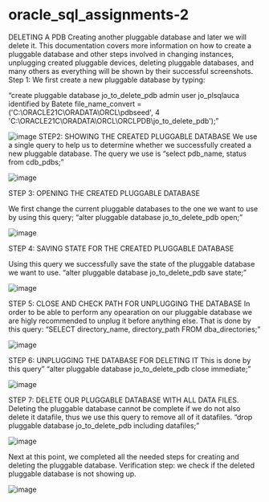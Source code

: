 # oracle_sql_assignments-2


DELETING A PDB
Creating another pluggable database and later we will delete it.
This documentation covers more information on how to create a pluggable database and other steps involved in changing instances, unplugging created pluggable devices, deleting pluggable databases, and many others as everything will be shown by their successful screenshots. 
Step 1:  We first create a new pluggable database by typing:

“create pluggable database jo_to_delete_pdb
admin user jo_plsqlauca identified by Batete
file_name_convert =('C:\ORACLE21C\ORADATA\ORCL\pdbseed\',
  4  'C:\ORACLE21C\ORADATA\ORCL\ORCLPDB\jo_to_delete_pdb\');”

  ![image](https://github.com/user-attachments/assets/6c37ccab-ceda-4bc7-aa88-2bab2e76b5a3)
STEP2: SHOWING THE CREATED PLUGGABLE DATABASE
We use a single query to help us to determine whether we successfully created a new pluggable database. The query we use is 
“select pdb_name, status from cdb_pdbs;”

![image](https://github.com/user-attachments/assets/b8d162e6-b98e-4645-9607-8cec88892007)

STEP 3:  OPENING THE CREATED PLUGGABLE DATABASE

We first change the current pluggable databases to the one we want to use by using this query;
“alter pluggable database jo_to_delete_pdb open;”

 ![image](https://github.com/user-attachments/assets/021c021a-f1b5-4199-9e49-22994fe9b2f4)


STEP 4: SAVING STATE FOR THE CREATED PLUGGABLE DATABASE

Using this query we successfully save the state of the pluggable database we want to use.
“alter pluggable database jo_to_delete_pdb save state;”

![image](https://github.com/user-attachments/assets/caf5baa9-0b6e-42ed-bda2-a9850ac39248)


STEP 5:   CLOSE AND CHECK PATH FOR UNPLUGGING THE DATABASE
In order to be able to perform any opearation on our pluggable database we are higly recommended to unplug it before anything else.
That is done by this query: “SELECT directory_name, directory_path FROM dba_directories;”

![image](https://github.com/user-attachments/assets/dbdc0605-5e94-4182-bb02-162d66bb8b1a)

STEP 6: UNPLUGGING THE DATABASE FOR DELETING IT
This is done by this query”
“alter pluggable database jo_to_delete_pdb close immediate;”

![image](https://github.com/user-attachments/assets/441161ca-0f0d-4c71-9b0b-25d46b83a1ad)


STEP 7: DELETE OUR PLUGGABLE DATABASE WITH ALL DATA FILES.
Deleting the pluggable database cannot be complete if we do not also delete it datafile, thus we use this query to remove all of it datafiles.
“drop pluggable database jo_to_delete_pdb including datafiles;”

![image](https://github.com/user-attachments/assets/223cdf58-9f13-4789-aa60-51e921f7e6c8)

Next at this point, we completed all the needed steps for creating and deleting the pluggable database.
Verification step: we check if the deleted pluggable database is not showing up.

![image](https://github.com/user-attachments/assets/034e1dce-f8d8-452f-b6a6-3d9994d0d6e5)





